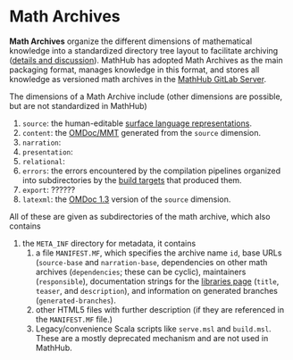 # Math Archives

**Math Archives** organize the different dimensions of mathematical
knowledge into a standardized directory tree layout to facilitate
archiving ([details and
discussion](https://kwarc.info/people/frabe/Research/HIJKR_dimensions_11.pdf)).
MathHub has adopted Math Archives as the main packaging format, manages
knowledge in this format, and stores all knowledge as versioned math
archives in the [MathHub GitLab Server](http://gl.mathhub.info).

The dimensions of a Math Archive include (other dimensions are possible,
but are not standardized in MathHub)

1.  `source`: the human-editable [surface language representations](surface-formats).
2.  `content`: the [OMDoc/MMT](omdoc-mmt) generated from the
    `source` dimension.
3.  `narration`:
4.  `presentation`:
5.  `relational`:
6.  `errors`: the errors encountered by the compilation pipelines organized into
    subdirectories by the [build targets](build-targets) that produced them.
7.  `export`: ??????
8.  `latexml`: the [OMDoc 1.3](http://www.omdoc.org/OMDoc1.3/) version
    of the `source` dimension.

All of these are given as subdirectories of the math archive, which also contains

1.  the `META_INF` directory for metadata, it contains
    1.  a file `MANIFEST.MF`, which specifies the archive name `id`, base URLs
        (`source-base` and `narration-base`, dependencies on other math archives
        (`dependencies`; these can be cyclic), maintainers (`responsible`), documentation
        strings for the [libraries page](/libraries) (`title`, `teaser`, and
        `description`), and information on generated branches (`generated-branches`).
    2.  other HTML5 files with further description (if they are
        referenced in the `MANIFEST.MF` file.)
    3.  Legacy/convenience Scala scripts like `serve.msl` and
        `build.msl`. These are a mostly deprecated mechanism and are not
        used in MathHub.
